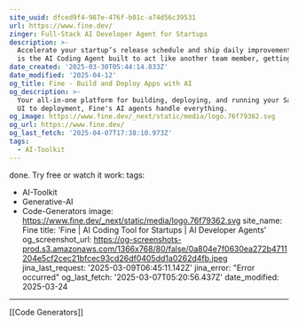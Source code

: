 ```yaml
---
site_uuid: dfced9f4-987e-476f-b01c-a74d56c39531
url: https://www.fine.dev/
zinger: Full-Stack AI Developer Agent for Startups
description: >-
  Accelerate your startup’s release schedule and ship daily improvements. Fine
  is the AI Coding Agent built to act like another team member, getting work
date_created: '2025-03-30T05:44:14.833Z'
date_modified: '2025-04-12'
og_title: Fine - Build and Deploy Apps with AI
og_description: >-
  Your all-in-one platform for building, deploying, and running your SaaS. From
  UI to deployment, Fine's AI agents handle everything.
og_image: https://www.fine.dev/_next/static/media/logo.76f79362.svg
og_url: https://www.fine.dev/
og_last_fetch: '2025-04-07T17:38:10.973Z'
tags:
  - AI-Toolkit
---
```




























































done. Try free or watch it work:
tags:
- AI-Toolkit
- Generative-AI
- Code-Generators
image: https://www.fine.dev/_next/static/media/logo.76f79362.svg
site_name: Fine
title: 'Fine | AI Coding Tool for Startups | AI Developer Agents'
og_screenshot_url: https://og-screenshots-prod.s3.amazonaws.com/1366x768/80/false/0a804e7f0630ea272b4711204e5cf2cec21bfcec93cd26df0405dd1a0262d4fb.jpeg
jina_last_request: '2025-03-09T06:45:11.142Z'
jina_error: "Error occurred"
og_last_fetch: '2025-03-07T05:20:56.437Z'
date_modified: 2025-03-24
---


[[Code Generators]]
